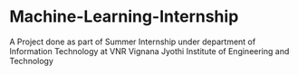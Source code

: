 # Machine-Learning-Internship
A Project done as part of Summer Internship under department of Information Technology at VNR Vignana Jyothi Institute of Engineering and Technology
